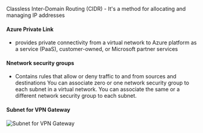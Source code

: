 Classless Inter-Domain Routing (CIDR) -  It's a method for allocating and managing IP addresses

#### Azure Private Link
-  provides private connectivity from a virtual network to Azure platform as a service (PaaS), customer-owned, or Microsoft partner services

#### Nnetwork security groups
- Contains rules that allow or deny traffic to and from sources and destinations
You can associate zero or one network security group to each subnet in a virtual network. You can associate the same or a different network security group to each subnet. 

#### Subnet for VPN Gateway
![Subnet for VPN Gateway](https://lh3.googleusercontent.com/drive-viewer/AEYmBYTpQo3dd-iRRo512iKXHg7-SFiUfRIlg8hfSh3jMp2EUIas5apWPFnAYuvJyb508uxlPH9SELUFDGHKD1F6j24FQ7IHmA=w2560-h961)
